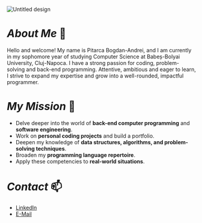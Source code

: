 ![Untitled design](https://capsule-render.vercel.app/api?type=waving&color=auto&height=150&section=header&text=Welcome!&fontSize=90)



# ***About Me*** 🌱
Hello and welcome! My name is Pitarca Bogdan-Andrei, and I am currently in my sophomore year of studying Computer Science at Babeș-Bolyai University, Cluj-Napoca. I have a strong passion for coding, problem-solving and back-end programming. Attentive, ambitious and eager to learn, I strive to expand my expertise and grow into a well-rounded, impactful programmer.

# ***My Mission*** 🔎
- Delve deeper into the world of **back-end computer programming** and **software engineering**.
- Work on **personal coding projects** and build a portfolio.
- Deepen my knowledge of **data structures, algorithms, and problem-solving techniques**.
- Broaden my **programming language repertoire**.
- Apply these competencies to **real-world situations**.

# ***Contact*** 📫
- [LinkedIn](www.linkedin.com/in/bogdan-andrei-pitarca-ba71a4350)
- [E-Mail](mailto::bogdanandreipitarca@outlook.com)

